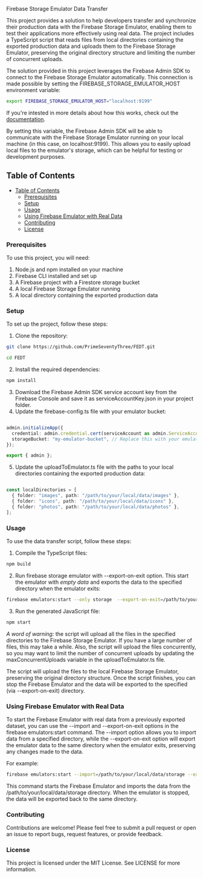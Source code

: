 Firebase Storage Emulator Data Transfer

This project provides a solution to help developers transfer and
synchronize their production data with the Firebase Storage Emulator,
enabling them to test their applications more effectively using real
data. The project includes a TypeScript script that reads files from
local directories containing the exported production data and uploads
them to the Firebase Storage Emulator, preserving the original directory
structure and limiting the number of concurrent uploads.

The solution provided in this project leverages the Firebase Admin SDK
to connect to the Firebase Storage Emulator automatically. This
connection is made possible by setting the
FIREBASE_STORAGE_EMULATOR_HOST environment variable:

```bash
export FIREBASE_STORAGE_EMULATOR_HOST="localhost:9199"
```
If you're intested in more details about how this works, check out the
[documentation](https://firebase.google.com/docs/emulator-suite/connect_storage#node.js_1).

By setting this variable, the Firebase Admin SDK will be able to
communicate with the Firebase Storage Emulator running on your local
machine (in this case, on localhost:9199). This allows you to easily
upload local files to the emulator's storage, which can be helpful for
testing or development purposes.

## Table of Contents

 
- [Table of Contents](#table-of-contents)
  - [Prerequisites](#prerequisites)
  - [Setup](#setup)
  - [Usage](#usage)
  - [Using Firebase Emulator with Real Data](#using-firebase-emulator-with-real-data)
  - [Contributing](#contributing)
  - [License](#license)

### Prerequisites

To use this project, you will need:

1. Node.js and npm installed on your machine
2. Firebase CLI installed and set up
3. A Firebase project with a Firestore storage bucket
4. A local Firebase Storage Emulator running
5. A local directory containing the exported production data
### Setup

To set up the project, follow these steps:

1. Clone the repository:

```bash
git clone https://github.com/PrimeSeventyThree/FEDT.git

cd FEDT
```
2. Install the required dependencies:
```bash
npm install
```
3. Download the Firebase Admin SDK service account key from the Firebase Console and save it as serviceAccountKey.json in your project folder.
4. Update the firebase-config.ts file with your emulator bucket:
```typescript

admin.initializeApp({
  credential: admin.credential.cert(serviceAccount as admin.ServiceAccount),
  storageBucket: "my-emulator-bucket", // Replace this with your emulator bucket name
});

export { admin };
```
5. Update the uploadToEmulator.ts file with the paths to your local directories containing the exported production data:
```typescript

const localDirectories = [
  { folder: "images", path: "/path/to/your/local/data/images" },
  { folder: "icons", path: "/path/to/your/local/data/icons" },
  { folder: "photos", path: "/path/to/your/local/data/photos" },
];
```
### Usage

To use the data transfer script, follow these steps:

1. Compile the TypeScript files:
```bash
npm build
```
2. Run firebase storage emulator with --export-on-exit option. This start the emulator with *empty data* and exports the data to the specified directory when the emulator exits:
```bash
firebase emulators:start --only storage  --export-on-exit=/path/to/your/local/data/storage
```
3. Run the generated JavaScript file:
```bash
npm start
```
*A word of warning:* the script will upload all the files in the specified directories to the Firebase Storage Emulator. If you have a large number of files, this may take a while. Also, the script will upload the files concurrently, so you may want to limit the number of concurrent uploads by updating the maxConcurrentUploads variable in the uploadToEmulator.ts file.

The script will upload the files to the local Firebase Storage Emulator, preserving the original directory structure. Once the script finishes, you can stop the Firebase Emulator and the data will be exported to the specified (via --export-on-exit) directory.

### Using Firebase Emulator with Real Data

To start the Firebase Emulator with real data from a previously exported dataset, you can use the --import and --export-on-exit options in the firebase emulators:start command. The --import option allows you to import data from a specified directory, while the --export-on-exit option will export the emulator data to the same directory when the emulator exits, preserving any changes made to the data.

For example:
```bash
firebase emulators:start --import=/path/to/your/local/data/storage --export-on-exit
```
This command starts the Firebase Emulator and imports the data from the /path/to/your/local/data/storage directory. When the emulator is stopped, the data will be exported back to the same directory.

### Contributing
Contributions are welcome! Please feel free to submit a pull request or open an issue to report bugs, request features, or provide feedback.

### License

This project is licensed under the MIT License. See LICENSE for more
information.
